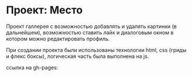 # Проект: Место

Проект галлерея с возможностью добавлять и удалять картинки (в дальнейшем), возможностью ставить лайк и диалоговым окном в котором можно редактировать профиль.

При создании проекта были использованы технологии html, css (гриды и флекс боксы), логическая часть была выполнена на js.

ссылка на gh-pages:

